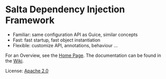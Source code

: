 # Salta Dependency Injection Framework

 * Familiar: same configuration API as Guice, similar concepts
 * Fast: fast startup, fast object instantiation
 * Flexible: customize API, annotations, behaviour ...

For an Overview, see the [Home Page](http://ruediste.github.io/salta/). The documentation
can be found in the [Wiki](https://github.com/ruediste/salta/wiki). 

License: [Apache 2.0](http://www.apache.org/licenses/LICENSE-2.0)
